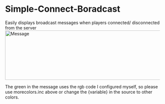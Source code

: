 # Simple-Connect-Boradcast
Easily displays broadcast messages when players connected/ disconnected from the server
<img width="837" height="161" alt="Message" src="https://github.com/user-attachments/assets/f16ef9a2-b16d-483e-9e9d-3f99bb833f84" />


The green in the message uses the rgb code I configured myself, so please use morecolors.inc above or change the {variable} in the source to other colors.
